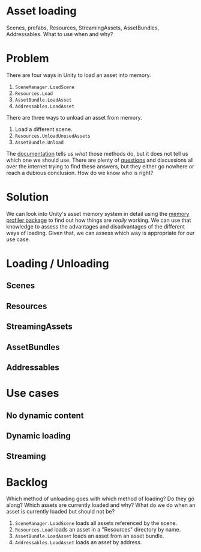 # Asset loading
Scenes, prefabs, Resources, StreamingAssets, AssetBundles, Addressables. What to use when and why?

# Problem
There are four ways in Unity to load an asset into memory.
1. `SceneManager.LoadScene`
2. `Resources.Load`
3. `AssetBundle.LoadAsset`
4. `Addressables.LoadAsset`

There are three ways to unload an asset from memory.
1. Load a different scene.
2. `Resources.UnloadUnusedAssets`
3. `AssetBundle.Unload`

The [documentation](https://docs.unity3d.com/Manual/LoadingResourcesatRuntime.html) tells us _what_ those methods do, but it does not tell us which one we should use. There are plenty of [questions](https://forum.unity.com/threads/resource-vs-addressable-for-memory-management.836863/) and discussions all over the internet trying to find these answers, but they either go nowhere or reach a dubious conclusion. How do we know who is right?

# Solution
We can look into Unity's asset memory system in detail using the [memory profiler package](https://docs.unity3d.com/Packages/com.unity.memoryprofiler@0.4/manual/index.html) to find out how things are _really_ working. We can use that knowledge to assess the advantages and disadvantages of the different ways of loading. Given that, we can assess which way is appropriate for our use case.

# Loading / Unloading

## Scenes

## Resources

## StreamingAssets

## AssetBundles

## Addressables

# Use cases

## No dynamic content

## Dynamic loading

## Streaming

# Backlog

Which method of unloading goes with which method of loading? Do they go along? Which assets are currently loaded and why? What do we do when an asset is currently loaded but should not be?



1. `SceneManager.LoadScene` loads all assets referenced by the scene.
2. `Resources.Load` loads an asset in a "Resources" directory by name.
3. `AssetBundle.LoadAsset` loads an asset from an asset bundle.
4. `Addressables.LoadAsset` loads an asset by address.
